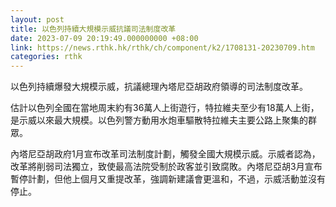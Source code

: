 ```yaml
---
layout: post
title: 以色列持續大規模示威抗議司法制度改革
date: 2023-07-09 20:19:49.000000000 +08:00
link: https://news.rthk.hk/rthk/ch/component/k2/1708131-20230709.htm
categories: rthk
---
```


以色列持續爆發大規模示威，抗議總理內塔尼亞胡政府領導的司法制度改革。

估計以色列全國在當地周末約有36萬人上街遊行，特拉維夫至少有18萬人上街，是示威以來最大規模。以色列警方動用水炮車驅散特拉維夫主要公路上聚集的群眾。

內塔尼亞胡政府1月宣布改革司法制度計劃，觸發全國大規模示威。示威者認為，改革將削弱司法獨立，致使最高法院受制於政客並引致腐敗。內塔尼亞胡3月宣布暫停計劃，但他上個月又重提改革，強調新建議會更溫和，不過，示威活動並沒有停止。
